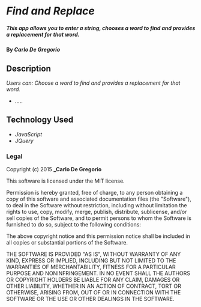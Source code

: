 # _Find and Replace_

##### This app allows you to enter a string, chooses a word to find and provides a replacement for that word.

#### By _**Carlo De Gregorio**_

## Description

_Users can: Choose a word to find and provides a replacement for that word._

* _....._


## Technology Used
* _JavaScript_
* _JQuery_


### Legal

Copyright (c) 2015 **_Carlo De Gregorio**

This software is licensed under the MIT license.

Permission is hereby granted, free of charge, to any person obtaining a copy
of this software and associated documentation files (the "Software"), to deal
in the Software without restriction, including without limitation the rights
to use, copy, modify, merge, publish, distribute, sublicense, and/or sell
copies of the Software, and to permit persons to whom the Software is
furnished to do so, subject to the following conditions:

The above copyright notice and this permission notice shall be included in
all copies or substantial portions of the Software.

THE SOFTWARE IS PROVIDED "AS IS", WITHOUT WARRANTY OF ANY KIND, EXPRESS OR
IMPLIED, INCLUDING BUT NOT LIMITED TO THE WARRANTIES OF MERCHANTABILITY,
FITNESS FOR A PARTICULAR PURPOSE AND NONINFRINGEMENT. IN NO EVENT SHALL THE
AUTHORS OR COPYRIGHT HOLDERS BE LIABLE FOR ANY CLAIM, DAMAGES OR OTHER
LIABILITY, WHETHER IN AN ACTION OF CONTRACT, TORT OR OTHERWISE, ARISING FROM,
OUT OF OR IN CONNECTION WITH THE SOFTWARE OR THE USE OR OTHER DEALINGS IN
THE SOFTWARE.
